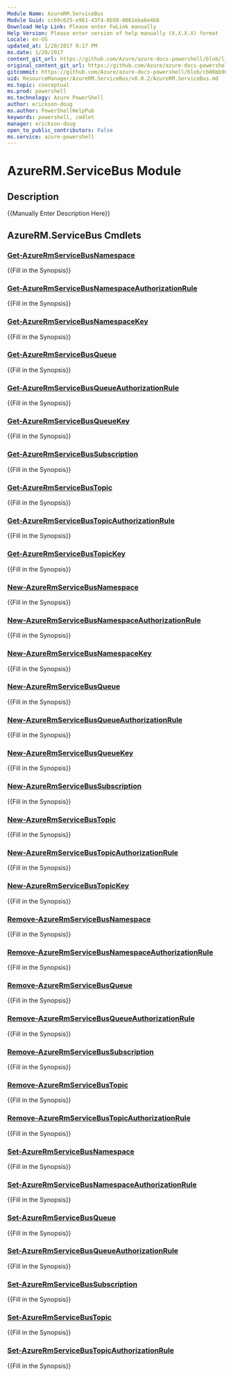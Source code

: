 ```yaml
---
Module Name: AzureRM.ServiceBus
Module Guid: cc69c625-e961-43f4-8b50-0061eba6e4b6
Download Help Link: Please enter FwLink manually
Help Version: Please enter version of help manually (X.X.X.X) format
Locale: en-US
updated_at: 1/20/2017 9:17 PM
ms.date: 1/20/2017
content_git_url: https://github.com/Azure/azure-docs-powershell/blob/live/azureps-cmdlets-docs/ResourceManager/AzureRM.ServiceBus/v0.0.2/AzureRM.ServiceBus.md
original_content_git_url: https://github.com/Azure/azure-docs-powershell/blob/live/azureps-cmdlets-docs/ResourceManager/AzureRM.ServiceBus/v0.0.2/AzureRM.ServiceBus.md
gitcommit: https://github.com/Azure/azure-docs-powershell/blob/cb06bb906911a2a2e1f57adbafe0c0c97a0b205b/azureps-cmdlets-docs/ResourceManager/AzureRM.ServiceBus/v0.0.2/AzureRM.ServiceBus.md
uid: ResourceManager/AzureRM.ServiceBus/v0.0.2/AzureRM.ServiceBus.md
ms.topic: conceptual
ms.prod: powershell
ms.technology: Azure PowerShell
author: erickson-doug
ms.author: PowerShellHelpPub
keywords: powershell, cmdlet
manager: erickson-doug
open_to_public_contributors: False
ms.service: azure-powershell
---
```


# AzureRM.ServiceBus Module
## Description
{{Manually Enter Description Here}}

## AzureRM.ServiceBus Cmdlets
### [Get-AzureRmServiceBusNamespace](Get-AzureRmServiceBusNamespace.md)
{{Fill in the Synopsis}}

### [Get-AzureRmServiceBusNamespaceAuthorizationRule](Get-AzureRmServiceBusNamespaceAuthorizationRule.md)
{{Fill in the Synopsis}}

### [Get-AzureRmServiceBusNamespaceKey](Get-AzureRmServiceBusNamespaceKey.md)
{{Fill in the Synopsis}}

### [Get-AzureRmServiceBusQueue](Get-AzureRmServiceBusQueue.md)
{{Fill in the Synopsis}}

### [Get-AzureRmServiceBusQueueAuthorizationRule](Get-AzureRmServiceBusQueueAuthorizationRule.md)
{{Fill in the Synopsis}}

### [Get-AzureRmServiceBusQueueKey](Get-AzureRmServiceBusQueueKey.md)
{{Fill in the Synopsis}}

### [Get-AzureRmServiceBusSubscription](Get-AzureRmServiceBusSubscription.md)
{{Fill in the Synopsis}}

### [Get-AzureRmServiceBusTopic](Get-AzureRmServiceBusTopic.md)
{{Fill in the Synopsis}}

### [Get-AzureRmServiceBusTopicAuthorizationRule](Get-AzureRmServiceBusTopicAuthorizationRule.md)
{{Fill in the Synopsis}}

### [Get-AzureRmServiceBusTopicKey](Get-AzureRmServiceBusTopicKey.md)
{{Fill in the Synopsis}}

### [New-AzureRmServiceBusNamespace](New-AzureRmServiceBusNamespace.md)
{{Fill in the Synopsis}}

### [New-AzureRmServiceBusNamespaceAuthorizationRule](New-AzureRmServiceBusNamespaceAuthorizationRule.md)
{{Fill in the Synopsis}}

### [New-AzureRmServiceBusNamespaceKey](New-AzureRmServiceBusNamespaceKey.md)
{{Fill in the Synopsis}}

### [New-AzureRmServiceBusQueue](New-AzureRmServiceBusQueue.md)
{{Fill in the Synopsis}}

### [New-AzureRmServiceBusQueueAuthorizationRule](New-AzureRmServiceBusQueueAuthorizationRule.md)
{{Fill in the Synopsis}}

### [New-AzureRmServiceBusQueueKey](New-AzureRmServiceBusQueueKey.md)
{{Fill in the Synopsis}}

### [New-AzureRmServiceBusSubscription](New-AzureRmServiceBusSubscription.md)
{{Fill in the Synopsis}}

### [New-AzureRmServiceBusTopic](New-AzureRmServiceBusTopic.md)
{{Fill in the Synopsis}}

### [New-AzureRmServiceBusTopicAuthorizationRule](New-AzureRmServiceBusTopicAuthorizationRule.md)
{{Fill in the Synopsis}}

### [New-AzureRmServiceBusTopicKey](New-AzureRmServiceBusTopicKey.md)
{{Fill in the Synopsis}}

### [Remove-AzureRmServiceBusNamespace](Remove-AzureRmServiceBusNamespace.md)
{{Fill in the Synopsis}}

### [Remove-AzureRmServiceBusNamespaceAuthorizationRule](Remove-AzureRmServiceBusNamespaceAuthorizationRule.md)
{{Fill in the Synopsis}}

### [Remove-AzureRmServiceBusQueue](Remove-AzureRmServiceBusQueue.md)
{{Fill in the Synopsis}}

### [Remove-AzureRmServiceBusQueueAuthorizationRule](Remove-AzureRmServiceBusQueueAuthorizationRule.md)
{{Fill in the Synopsis}}

### [Remove-AzureRmServiceBusSubscription](Remove-AzureRmServiceBusSubscription.md)
{{Fill in the Synopsis}}

### [Remove-AzureRmServiceBusTopic](Remove-AzureRmServiceBusTopic.md)
{{Fill in the Synopsis}}

### [Remove-AzureRmServiceBusTopicAuthorizationRule](Remove-AzureRmServiceBusTopicAuthorizationRule.md)
{{Fill in the Synopsis}}

### [Set-AzureRmServiceBusNamespace](Set-AzureRmServiceBusNamespace.md)
{{Fill in the Synopsis}}

### [Set-AzureRmServiceBusNamespaceAuthorizationRule](Set-AzureRmServiceBusNamespaceAuthorizationRule.md)
{{Fill in the Synopsis}}

### [Set-AzureRmServiceBusQueue](Set-AzureRmServiceBusQueue.md)
{{Fill in the Synopsis}}

### [Set-AzureRmServiceBusQueueAuthorizationRule](Set-AzureRmServiceBusQueueAuthorizationRule.md)
{{Fill in the Synopsis}}

### [Set-AzureRmServiceBusSubscription](Set-AzureRmServiceBusSubscription.md)
{{Fill in the Synopsis}}

### [Set-AzureRmServiceBusTopic](Set-AzureRmServiceBusTopic.md)
{{Fill in the Synopsis}}

### [Set-AzureRmServiceBusTopicAuthorizationRule](Set-AzureRmServiceBusTopicAuthorizationRule.md)
{{Fill in the Synopsis}}


